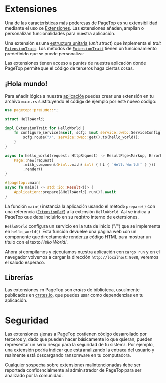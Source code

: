 # Extensiones

Una de las características más poderosas de PageTop es su extensibilidad mediante el uso de [Extensiones](https://docs.rs/pagetop/latest/pagetop/core/extension/index.html). Las extensiones añaden, amplían o personalizan funcionalidades para nuestra aplicación.

Una extensión es una [estructura unitaria](https://stackoverflow.com/questions/67689613/what-is-a-real-world-example-of-using-a-unit-struct) (*unit struct*) que implementa el *trait* [`ExtensionTrait`](https://docs.rs/pagetop/latest/pagetop/core/extension/trait.ExtensionTrait.html). Los métodos de [`ExtensionTrait`](https://docs.rs/pagetop/latest/pagetop/core/extension/trait.ExtensionTrait.html) tienen un funcionamiento predefinido que se puede personalizar.

Las extensiones tienen acceso a puntos de nuestra aplicación donde PageTop permite que el código de terceros haga ciertas cosas.

## ¡Hola mundo!

Para añadir lógica a nuestra [aplicación](apps.html) puedes crear una extensión en tu archivo `main.rs` sustituyendo el código de ejemplo por este nuevo código:

```rust
use pagetop::prelude::*;

struct HelloWorld;

impl ExtensionTrait for HelloWorld {
    fn configure_service(&self, scfg: &mut service::web::ServiceConfig) {
        scfg.route("/", service::web::get().to(hello_world));
    }
}

async fn hello_world(request: HttpRequest) -> ResultPage<Markup, ErrorPage> {
    Page::new(request)
        .with_component(Html::with(html! { h1 { "Hello World!" } }))
        .render()
}

#[pagetop::main]
async fn main() -> std::io::Result<()> {
    Application::prepare(&HelloWorld).run()?.await
}
```

La función `main()` instancia la aplicación usando el método `prepare()` con una referencia ([`ExtensionRef`](https://docs.rs/pagetop/latest/pagetop/core/extension/type.ExtensionRef.html)) a la extensión `HelloWorld`. Así se indica a PageTop que debe incluirlo en su registro interno de extensiones.

`HelloWorld` configura un servicio en la ruta de inicio ("/") que se implementa en `hello_world()`. Esta función devuelve una página web con un componente que directamente renderiza código HTML para mostrar un título con el texto *Hello World!*.

Ahora si compilamos y ejecutamos nuestra aplicación con `cargo run` y en el navegador volvemos a cargar la dirección `http://localhost:8088`, veremos el saludo esperado.

## Librerías

Las extensiones en PageTop son *crates* de biblioteca, usualmente publicados en [crates.io](https://crates.io/search?q=pagetop), que puedes usar como dependencias en tu aplicación.


# Seguridad

Las extensiones ajenas a PageTop contienen código desarrollado por terceros y, dado que pueden hacer básicamente lo que quieran, pueden representar un serio riesgo para la seguridad de tu sistema. Por ejemplo, una extensión podría indicar que está analizando la entrada del usuario y realmente está descargando ransomware en tu computadora.

Cualquier sospecha sobre extensiones malintencionadas debe ser reportada confidencialmente al administrador de PageTop para ser analizado por la comunidad.
<!--
## El registro de extensiones

En este sitio web, se mantiene un registro de todas las extensiones conocidas. El ecosistema es joven. Las extensiones respaldadas por la comunidad de PageTop tendrán una marca de verificación, aunque PageTop no se responsabiliza de ningún modo por extensiones malintencionadas al ser código de terceros. Puedes añadir tus propias extensiones al registro siguiendo las instrucciones en nuestro sistema de reporte de issues, que te guiará a través del proceso.
-->
